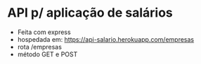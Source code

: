 # API p/ aplicação de salários

- Feita com express
- hospedada em: https://api-salario.herokuapp.com/empresas
- rota /empresas
- método GET e POST
